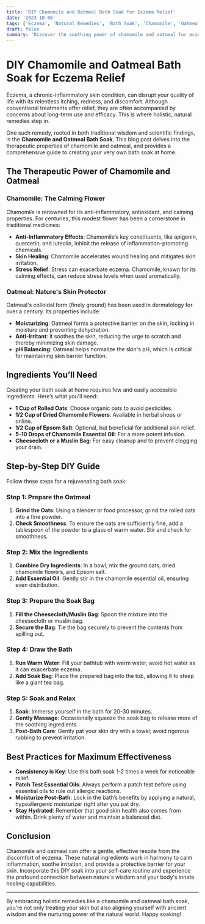 ```yaml
---
title: 'DIY Chamomile and Oatmeal Bath Soak for Eczema Relief'
date: '2023-10-06'
tags: ['Eczema', 'Natural Remedies', 'Bath Soak', 'Chamomile', 'Oatmeal']
draft: false
summary: 'Discover the soothing power of chamomile and oatmeal for eczema relief with this easy-to-follow, holistic DIY bath soak recipe.'
---
```


# DIY Chamomile and Oatmeal Bath Soak for Eczema Relief

Eczema, a chronic-inflammatory skin condition, can disrupt your quality of life with its relentless itching, redness, and discomfort. Although conventional treatments offer relief, they are often accompanied by concerns about long-term use and efficacy. This is where holistic, natural remedies step in.

One such remedy, rooted in both traditional wisdom and scientific findings, is the **Chamomile and Oatmeal Bath Soak**. This blog post delves into the therapeutic properties of chamomile and oatmeal, and provides a comprehensive guide to creating your very own bath soak at home. 

## The Therapeutic Power of Chamomile and Oatmeal

### Chamomile: The Calming Flower

Chamomile is renowned for its anti-inflammatory, antioxidant, and calming properties. For centuries, this modest flower has been a cornerstone in traditional medicines:

- **Anti-Inflammatory Effects**: Chamomile’s key constituents, like apigenin, quercetin, and luteolin, inhibit the release of inflammation-promoting chemicals.
- **Skin Healing**: Chamomile accelerates wound healing and mitigates skin irritation.
- **Stress Relief**: Stress can exacerbate eczema. Chamomile, known for its calming effects, can reduce stress levels when used aromatically.

### Oatmeal: Nature's Skin Protector

Oatmeal's colloidal form (finely ground) has been used in dermatology for over a century. Its properties include:

- **Moisturizing**: Oatmeal forms a protective barrier on the skin, locking in moisture and preventing dehydration.
- **Anti-Irritant**: It soothes the skin, reducing the urge to scratch and thereby minimizing skin damage.
- **pH Balancing**: Oatmeal helps normalize the skin's pH, which is critical for maintaining skin barrier function.

## Ingredients You’ll Need

Creating your bath soak at home requires few and easily accessible ingredients. Here’s what you'll need:

- **1 Cup of Rolled Oats**: Choose organic oats to avoid pesticides.
- **1/2 Cup of Dried Chamomile Flowers**: Available in herbal shops or online.
- **1/2 Cup of Epsom Salt**: Optional, but beneficial for additional skin relief.
- **5-10 Drops of Chamomile Essential Oil**: For a more potent infusion.
- **Cheesecloth or a Muslin Bag**: For easy cleanup and to prevent clogging your drain.

## Step-by-Step DIY Guide

Follow these steps for a rejuvenating bath soak:

### Step 1: Prepare the Oatmeal

1. **Grind the Oats**: Using a blender or food processor, grind the rolled oats into a fine powder.
2. **Check Smoothness**: To ensure the oats are sufficiently fine, add a tablespoon of the powder to a glass of warm water. Stir and check for smoothness.

### Step 2: Mix the Ingredients

1. **Combine Dry Ingredients**: In a bowl, mix the ground oats, dried chamomile flowers, and Epsom salt.
2. **Add Essential Oil**: Gently stir in the chamomile essential oil, ensuring even distribution.

### Step 3: Prepare the Soak Bag

1. **Fill the Cheesecloth/Muslin Bag**: Spoon the mixture into the cheesecloth or muslin bag.
2. **Secure the Bag**: Tie the bag securely to prevent the contents from spilling out.

### Step 4: Draw the Bath

1. **Run Warm Water**: Fill your bathtub with warm water, avoid hot water as it can exacerbate eczema.
2. **Add Soak Bag**: Place the prepared bag into the tub, allowing it to steep like a giant tea bag.

### Step 5: Soak and Relax

1. **Soak**: Immerse yourself in the bath for 20-30 minutes.
2. **Gently Massage**: Occasionally squeeze the soak bag to release more of the soothing ingredients.
3. **Post-Bath Care**: Gently pat your skin dry with a towel; avoid rigorous rubbing to prevent irritation.

## Best Practices for Maximum Effectiveness

- **Consistency is Key**: Use this bath soak 1-2 times a week for noticeable relief.
- **Patch Test Essential Oils**: Always perform a patch test before using essential oils to rule out allergic reactions.
- **Moisturize Post-Bath**: Lock in the bath’s benefits by applying a natural, hypoallergenic moisturizer right after you pat dry.
- **Stay Hydrated**: Remember that good skin health also comes from within. Drink plenty of water and maintain a balanced diet.

## Conclusion

Chamomile and oatmeal can offer a gentle, effective respite from the discomfort of eczema. These natural ingredients work in harmony to calm inflammation, soothe irritation, and provide a protective barrier for your skin. Incorporate this DIY soak into your self-care routine and experience the profound connection between nature's wisdom and your body's innate healing capabilities.

---

By embracing holistic remedies like a chamomile and oatmeal bath soak, you're not only treating your skin but also aligning yourself with ancient wisdom and the nurturing power of the natural world. Happy soaking!